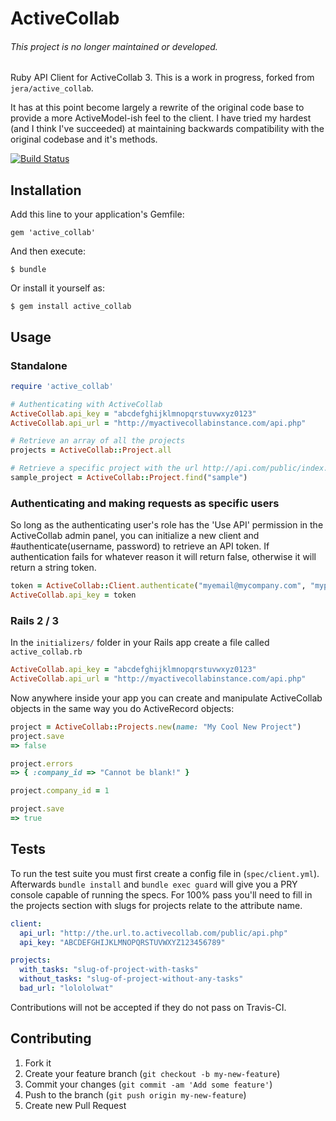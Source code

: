 # ActiveCollab

###### This project is no longer maintained or developed.

Ruby API Client for ActiveCollab 3.
This is a work in progress, forked from `jera/active_collab`. 

It has at this point become largely a rewrite of the original code base to provide a more ActiveModel-ish feel to the client.
I have tried my hardest (and I think I've succeeded) at maintaining backwards compatibility with the original codebase and it's methods.

[![Build Status](https://travis-ci.org/thomasv314/active_collab.png?branch=master)](https://travis-ci.org/tommyvyo/active_collab)

## Installation

Add this line to your application's Gemfile:

    gem 'active_collab'

And then execute:

    $ bundle

Or install it yourself as:

    $ gem install active_collab

## Usage

### Standalone

```ruby
require 'active_collab'

# Authenticating with ActiveCollab
ActiveCollab.api_key = "abcdefghijklmnopqrstuvwxyz0123"
ActiveCollab.api_url = "http://myactivecollabinstance.com/api.php"

# Retrieve an array of all the projects
projects = ActiveCollab::Project.all

# Retrieve a specific project with the url http://api.com/public/index.php?path_info=projects/sample
sample_project = ActiveCollab::Project.find("sample")
```

### Authenticating and making requests as specific users
So long as the authenticating user's role has the 'Use API' permission in the ActiveCollab admin panel, you can initialize a new client and #authenticate(username, password) to retrieve an API token.
If authentication fails for whatever reason it will return false, otherwise it will return a string token.

```ruby
token = ActiveCollab::Client.authenticate("myemail@mycompany.com", "mypassword123")
ActiveCollab.api_key = token
```

### Rails 2 / 3
In the `initializers/` folder in your Rails app create a file called `active_collab.rb`

```ruby
ActiveCollab.api_key = "abcdefghijklmnopqrstuvwxyz0123"
ActiveCollab.api_url = "http://myactivecollabinstance.com/api.php"
```

Now anywhere inside your app you can create and manipulate ActiveCollab objects in the same way you do ActiveRecord objects:

```ruby
project = ActiveCollab::Projects.new(name: "My Cool New Project")
project.save
=> false

project.errors 
=> { :company_id => "Cannot be blank!" }

project.company_id = 1

project.save
=> true
```

## Tests
To run the test suite you must first create a config file in (`spec/client.yml`). 
Afterwards `bundle install` and `bundle exec guard` will give you a PRY console capable of running the specs.
For 100% pass you'll need to fill in the projects section with slugs for projects relate to the attribute name. 

```yaml
client:
  api_url: "http://the.url.to.activecollab.com/public/api.php"
  api_key: "ABCDEFGHIJKLMNOPQRSTUVWXYZ123456789" 

projects: 
  with_tasks: "slug-of-project-with-tasks"
  without_tasks: "slug-of-project-without-any-tasks"
  bad_url: "lolololwat" 
```

Contributions will not be accepted if they do not pass on Travis-CI.


## Contributing

1. Fork it
2. Create your feature branch (`git checkout -b my-new-feature`)
3. Commit your changes (`git commit -am 'Add some feature'`)
4. Push to the branch (`git push origin my-new-feature`)
5. Create new Pull Request

